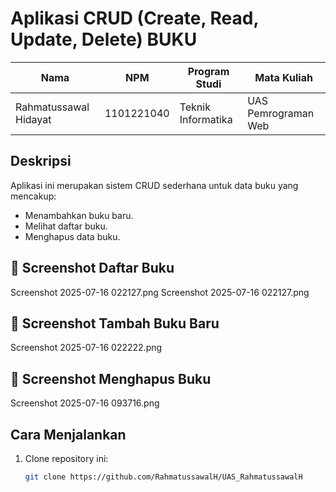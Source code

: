 # Aplikasi CRUD (Create, Read, Update, Delete) BUKU

| Nama                    | NPM         | Program Studi       | Mata Kuliah            |
|------------------------|-------------|--------------------|-----------------------|
| Rahmatussawal Hidayat   | 1101221040  | Teknik Informatika | UAS Pemrograman Web    |

## Deskripsi
Aplikasi ini merupakan sistem CRUD sederhana untuk data buku yang mencakup:
- Menambahkan buku baru.
- Melihat daftar buku.
- Menghapus data buku.
  
## 📸 Screenshot Daftar Buku

Screenshot 2025-07-16 022127.png
Screenshot 2025-07-16 022127.png

## 📸 Screenshot Tambah Buku Baru

Screenshot 2025-07-16 022222.png

## 📸 Screenshot Menghapus Buku

Screenshot 2025-07-16 093716.png

## Cara Menjalankan
1. Clone repository ini:
   ```bash
   git clone https://github.com/RahmatussawalH/UAS_RahmatussawalH
